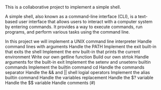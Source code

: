 This is a collaborative project to implement a simple shell.

A simple shell, also known as a command-line interface (CLI), is a text-based user interface that allows users to interact with a computer system by entering commands. It provides a way to execute commands, run programs, and perform various tasks using the command line.

In this project we will implement a UNIX command line interpreter
Handle command lines with arguments
Handle the PATH
Implement the exit built-in that exits the shell
Implement the env built-in that prints the current environment
Write our own getline function
Build our own strtok
Handle arguments for the built-in exit
Implement the setenv and unsetenv builtin commands
Implement the builtin command cd
Handle the commands separator
Handle the && and || shell logial operators
Implement the alias builtin command
Handle the variables replacement
Handle the $? variable
Handle the $$ variable
Handle comments (#)

